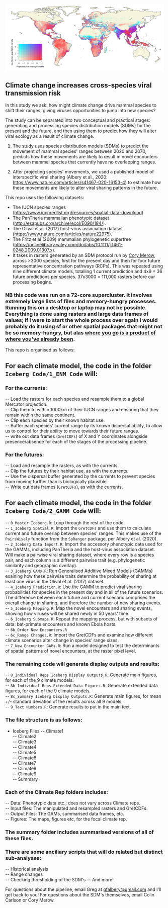 ![banner](https://github.com/cjcarlson/iceberg/blob/master/Banner.png)

## Climate change increases cross-species viral transmission risk

In this study we ask: how might climate change drive mammal species to shift their ranges, giving viruses opportunities to jump into new species?

The study can be separated into two conceptual and practical stages: generating and processing species distribution models (SDMs) for the present and the future, and then using them to predict how they will alter viral ecology as a result of climate change.

1. The study uses species distribution models (SDMs) to predict the movement of mammal species' ranges between 2020 and 2070, predicts how these movements are likely to result in novel encounters between mammal species that currently have no overlapping ranges.

2. After projecting species' movements, we used a published model of interspecific viral sharing (Albery et al., 2020: https://www.nature.com/articles/s41467-020-16153-4) to estimate how these movements are likely to alter viral sharing patterns in the future.

This repo uses the following datasets:

- The IUCN species ranges (https://www.iucnredlist.org/resources/spatial-data-download).  
- The PanTheria mammalian phenotypic dataset (http://esapubs.org/archive/ecol/E090/184/).  
- The Olival et al. (2017) host-virus association dataset (https://www.nature.com/articles/nature22975).  
- The Fritz et al (2009) mammalian phylogenetic supertree (https://onlinelibrary.wiley.com/doi/abs/10.1111/j.1461-0248.2009.01307.x).
- It takes in rasters generated by an SDM protocol run by [Cory Merow](https://github.com/cmerow), across >3000 species, first for the present day and then for four future representative concentration pathways (RCPs). This was repeated using nine different climate models, totalling 1 current prediction and 4x9 = 36 future predictions per species. 37x3000 = 111,000 rasters before our processing begins.

### NB this code was run on a 72-core supercluster. It involves extremely large lists of files and memory-hungry processes. Running this on a desktop or laptop may not be possible. Everything is done using rasters and large data frames of values; if I were to start the whole process over again I would probably do it using sf or other spatial packages that might not be so memory-hungry, but alas [where you go is a product of where you've already been](https://en.wikipedia.org/wiki/Path_dependence).

This repo is organised as follows:

## For each climate model, the code in the folder `Iceberg Code/1_ENM Code` will:

### For the currents:
-- Load the rasters for each species and resample them to a global Mercator projection.  
-- Clip them to within 1000km of their IUCN ranges and ensuring that they remain within the same continent.  
-- Clip each species by their known habitat use.  
-- Buffer each species' current range by its known dispersal ability, to allow us to control for their ability to move towards their future ranges.  
-- write out data frames (`GretCDFs`) of X and Y coordinates alongside presence/absence for each of the stages of the processing pipeline.  

### For the futures:
-- Load and resample the rasters, as with the currents.  
-- Clip the futures by their habitat use, as with the currents.  
-- Use the dispersal buffer generated by the currents to prevent species from moving further than is biologically plausible.  
-- Write out data frames (`GretCDFs`), as with the currents.  

## For each climate model, the code in the folder `Iceberg Code/2_GAMM Code` will:

-- `0_Master Iceberg.R`: Loop through the rest of the code.  
-- `1_Iceberg Spatial.R`: Import the `GretCDFs` and use them to calculate current and future overlap between species' ranges. This makes use of the `PairsWisely` function from the `SpRanger` package, per Albery et al. (2020).  
-- `2_Iceberg Data Import.R`: Import the accessory phenotypic data used for the GAMMs, including PanTheria and the host-virus association dataset. Will make a pairwise viral sharing dataset, where every row is a species pair, and each column is a different pairwise trait (e.g. phylogenetic similarity and geographic overlap).  
-- `3_Iceberg GAMs.R`: Run Generalised Additive Mixed Models (GAMMs) exaining how these pairwise traits determine the probability of sharing at least one virus in the Olival et al. (2017) dataset.  
-- `4_Iceberg Prediction.R`: Use the GAMM to predict viral sharing probabilities for species in the present day and in all of the future scenarios. The difference between each future and current scenario comprises the overall change in sharing, and therefore the number of new sharing events.  
-- `5_Iceberg Mapping.R`: Map the novel encounters and sharing events, showing how viruses will be shared newly in 50 years' time.  
-- `6_Iceberg Submaps.R`: Repeat the mapping process, but with subsets of data: bat-primate encounters and known Ebola hosts.  
-- `6b_Order New Encounters.R`  
-- `6c_Range Changes.R`: Import the GretCDFs and examine how different climate scenarios alter change in species' range sizes.  
-- `7_New Encounter GAMs.R`: Run a model designed to test the determinants of spatial patterns of novel encounters, at the raster pixel level.  

### The remaining code will generate display outputs and results:

-- `8_Individual Reps Iceberg Display Outputs.R`: Generate main figures, for each of the 9 climate models.  
-- `8b_Individual Reps Extended Data Figures.R`: Generate extended data figures, for each of the 9 climate models.  
-- `8c_Summary Iceberg Display Outputs.R`: Generate main figures, for mean +/- standard deviation of the results across all 9 models.   
-- `9_Text Numbers.R`: Generate results to put in the main text.  

### The file structure is as follows:

- Iceberg Files
-- Climate1  
-- Climate2  
-- Climate3  
-- Climate4  
-- Climate5  
-- Climate6  
-- Climate7  
-- Climate8  
-- Climate9  
-- Summary  

### Each of the Climate Rep folders includes:
-- Data: Phenotypic data etc.; does not vary across Climate reps.  
-- Input files: The manipulated and resampled rasters and GretCDFs.  
-- Output Files: The GAMs, summarised data frames, etc.  
-- Figures: The maps, figures etc, for the focal climate rep.  

### The summary folder includes summarised versions of all of these files.

### There are some anciliary scripts that will do related but distinct sub-analyses:  
-- Historical analysis  
-- Range changes  
-- Checking thresholding of the SDM's
-- And more!  

For questions about the pipeline, email Greg at gfalbery@gmail.com and I'll get back to you! 
For questions about the SDM's themselves, email Colin Carlson or Cory Merow.


